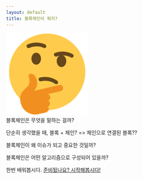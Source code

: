 ```yaml
---
layout: default
title: 블록체인이 뭐지?
---
```

<img src="흠터레스팅.png">
<br>블록체인은 무엇을 말하는 걸까?

단순히 생각했을 때, 블록 + 체인? => 체인으로 연결된 블록??

블록체인이 왜 이슈가 되고 중요한 것일까?

블록체인은 어떤 알고리즘으로 구성되어 있을까?

한번 배워봅시다.
<a class="btn btn-lg btn-success" href="{{ site.baseurl}}/lesson/1">준비됬나요? 시작해봅시다!</a>

